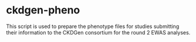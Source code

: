 # ckdgen-pheno

This script is used to prepare the phenotype files for studies submitting their information to the CKDGen consortium for the round 2 EWAS analyses.
